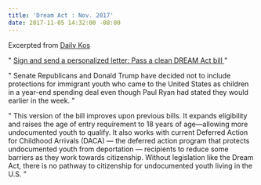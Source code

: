 ```yaml
---
title: 'Dream Act : Nov. 2017'
date: 2017-11-05 14:32:00 -08:00
---
```


Excerpted from [Daily Kos](https://www.dailykos.com/)

"   [Sign and send a personalized letter: Pass a clean DREAM Act bill ](https://www.dailykos.com/campaigns/letters/sign-and-send-a-personalized-letter-pass-a-clean-dream-act-bill?detail=emailaction&link_id=5&can_id=e59665c3f3c1222626c02430d1bf6bdb&source=email-signature-needed-the-deportations-in-statefull-default-your-state-wont-stop-if-congress-wont-act&email_referrer=email_258091&email_subject=signature-needed-the-deportations-in-statefull-default-your-state-wont-stop-if-congress-wont-act) "

"  Senate Republicans and Donald Trump have decided not to include protections for immigrant youth who came to the United States as children in a year-end spending deal even though Paul Ryan had stated they would earlier in the week.  "

"  This version of the bill improves upon previous bills. It expands eligibility and raises the age of entry requirement to 18 years of age—allowing more undocumented youth to qualify. It also works with current Deferred Action for Childhood Arrivals (DACA) — the deferred action program that protects undocumented youth from deportation — recipients to reduce some barriers as they work towards citizenship. Without legislation like the Dream Act, there is no pathway to citizenship for undocumented youth living in the U.S.  "

 
